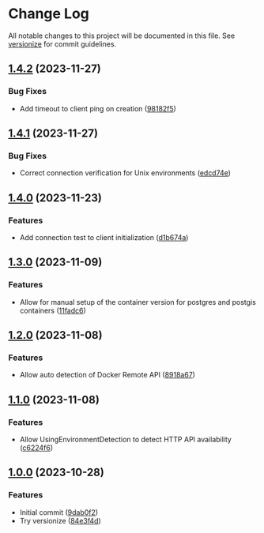 # Change Log

All notable changes to this project will be documented in this file. See [versionize](https://github.com/versionize/versionize) for commit guidelines.

<a name="1.4.2"></a>
## [1.4.2](https://www.github.com/KenbiTech/DockerTools/releases/tag/v1.4.2) (2023-11-27)

### Bug Fixes

* Add timeout to client ping on creation ([98182f5](https://www.github.com/KenbiTech/DockerTools/commit/98182f53545b06014e954841b2cdca0efde5771d))

<a name="1.4.1"></a>
## [1.4.1](https://www.github.com/KenbiTech/DockerTools/releases/tag/v1.4.1) (2023-11-27)

### Bug Fixes

* Correct connection verification for Unix environments ([edcd74e](https://www.github.com/KenbiTech/DockerTools/commit/edcd74e714dbd52f9206b84378dd126f707f368d))

<a name="1.4.0"></a>
## [1.4.0](https://www.github.com/KenbiTech/DockerTools/releases/tag/v1.4.0) (2023-11-23)

### Features

* Add connection test to client initialization ([d1b674a](https://www.github.com/KenbiTech/DockerTools/commit/d1b674a917a3c5c336d50d30c15af2c1ea9d9400))

<a name="1.3.0"></a>
## [1.3.0](https://www.github.com/KenbiTech/DockerTools/releases/tag/v1.3.0) (2023-11-09)

### Features

* Allow for manual setup of the container version for postgres and postgis containers ([11fadc6](https://www.github.com/KenbiTech/DockerTools/commit/11fadc6e8050a19d4401d7903ec7e3935ca3e70f))

<a name="1.2.0"></a>
## [1.2.0](https://www.github.com/KenbiTech/DockerTools/releases/tag/v1.2.0) (2023-11-08)

### Features

* Allow auto detection of Docker Remote API ([8918a67](https://www.github.com/KenbiTech/DockerTools/commit/8918a67751ab265273e142594775f10d8afd4794))

<a name="1.1.0"></a>
## [1.1.0](https://www.github.com/KenbiTech/DockerTools/releases/tag/v1.1.0) (2023-11-08)

### Features

* Allow UsingEnvironmentDetection to detect HTTP API availability ([c6224f6](https://www.github.com/KenbiTech/DockerTools/commit/c6224f69248a4cc2d595122c3c36e37dc319814d))

<a name="1.0.0"></a>
## [1.0.0](https://www.github.com/KenbiTech/DockerTools/releases/tag/v1.0.0) (2023-10-28)

### Features

* Initial commit ([9dab0f2](https://www.github.com/KenbiTech/DockerTools/commit/9dab0f2a8bc449bd330933c32e7f3bab891a2379))
* Try versionize ([84e3f4d](https://www.github.com/KenbiTech/DockerTools/commit/84e3f4d2b03ee11c6dcf159165bd2c748fb0025b))

